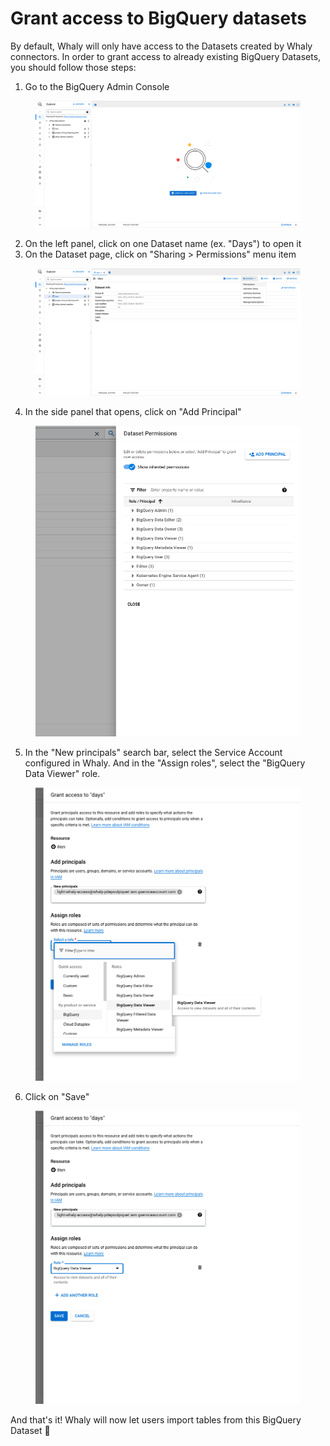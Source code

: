 # Grant access to BigQuery datasets

By default, Whaly will only have access to the Datasets created by Whaly connectors. In order to grant access to already existing BigQuery Datasets, you should follow those steps:

1. Go to the BigQuery Admin Console

<figure><img src="../../.gitbook/assets/image (5).png" alt=""><figcaption></figcaption></figure>

2. On the left panel, click on one Dataset name (ex. "Days") to open it
3. On the Dataset page, click on "Sharing > Permissions" menu item

<figure><img src="../../.gitbook/assets/image (2) (1).png" alt=""><figcaption></figcaption></figure>

4. In the side panel that opens, click on "Add Principal"

<figure><img src="../../.gitbook/assets/image (1) (2).png" alt=""><figcaption></figcaption></figure>

5. In the "New principals" search bar, select the Service Account configured in Whaly. And in the "Assign roles", select the "BigQuery Data Viewer" role.

<figure><img src="../../.gitbook/assets/image (4) (2).png" alt=""><figcaption></figcaption></figure>

6. Click on "Save"

<figure><img src="../../.gitbook/assets/image (1) (1).png" alt=""><figcaption></figcaption></figure>

And that's it! Whaly will now let users import tables from this BigQuery Dataset 🎉
